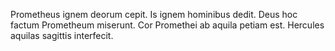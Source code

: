 Prometheus ignem deorum cepit. Is ignem hominibus dedit. Deus hoc factum Prometheum miserunt. Cor Promethei ab aquila petiam est. Hercules aquilas sagittis interfecit.
